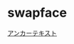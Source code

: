 ﻿# swapface

<a href= "https://qiita.com/tachc/items/76a8066a29b3d2ed83f6)https://qiita.com/tachc/items/76a8066a29b3d2ed83f6" >アンカーテキスト</a>
